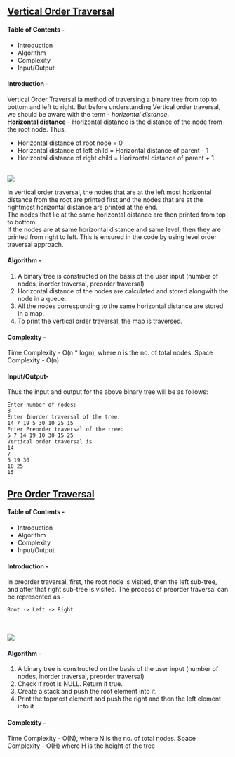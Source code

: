 ## [Vertical Order Traversal](T-Tree\T-TreeTraversals\verticalTraversal.cpp)
#### **Table of Contents -**
- Introduction
- Algorithm
- Complexity
- Input/Output

#### **Introduction -**
Vertical Order Traversal ia method of traversing a binary tree from top to bottom and left to right.
But before understanding Vertical order traversal, we should be aware with the term - *horizontal distance*.<br>
**Horizontal distance** - Horizontal distance is the distance of the node from the root node. Thus,
- Horizontal distance of root node = 0
- Horizontal distance of left child = Horizontal distance of parent - 1
- Horizontal distance of right child = Horizontal distance of parent + 1
<br></br>
<img src = "https://i.imgur.com/I7g4VHa.png"/>

In vertical order traversal, the nodes that are at the left most horizontal distance from the root are printed first and the nodes that are at the rightmost horizontal distance are printed at the end. <br> The nodes that lie at the same horizontal distance are then printed from top to bottom. <br> If the nodes are at same horizontal distance and same level, then they are printed from right to left. This is ensured in the code by using level order traversal approach. <br>

#### **Algorithm -** 
1. A binary tree is constructed on the basis of the user input (number of nodes, inorder traversal, preorder traversal)<br>
2. Horizontal distance of the nodes are calculated and stored alongwith the node in a queue.<br>
3. All the nodes corresponding to the same horizontal distance are stored in a map.<br>
4. To print the vertical order traversal, the map is traversed. 

#### **Complexity -**
Time Complexity - O(n * logn), where n is the no. of total nodes.
Space Complexity - O(n)

#### **Input/Output-**
Thus the input and output for the above binary tree will be as follows: <br>
```
Enter number of nodes: 
8
Enter Inorder traversal of the tree: 
14 7 19 5 30 10 25 15
Enter Preorder traversal of the tree: 
5 7 14 19 10 30 15 25
Vertical order traversal is 
14
7
5 19 30
10 25
15
```





## [Pre Order Traversal](T-Tree\T-TreeTraversals\verticalTraversal.cpp)
#### **Table of Contents -**
- Introduction
- Algorithm
- Complexity
- Input/Output

#### **Introduction -**
In preorder traversal, first, the root node is visited, then the left sub-tree, and after that right sub-tree is visited. The process of preorder traversal can be represented as -
```
Root -> Left -> Right
```
<br></br>
<img src = "https://user-images.githubusercontent.com/86841935/170809253-89072cd1-fa40-4fde-86dc-a0b5dff797fe.png"/>

#### **Algorithm -** 
1. A binary tree is constructed on the basis of the user input (number of nodes, inorder traversal, preorder traversal)<br>
2. Check if root is NULL. Return if true.<br>
3. Create a stack and push the root element into it.<br>
4. Print the topmost element and push the right and then the left element into it . 

#### **Complexity -**
Time Complexity - O(N), where N is the no. of total nodes.
Space Complexity - O(H)    where H is the height of the tree


